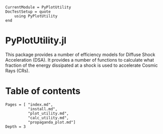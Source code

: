 ```@meta
CurrentModule = PyPlotUtility
DocTestSetup = quote
    using PyPlotUtility
end
```

# PyPlotUtility.jl

This package provides a number of efficiency models for Diffuse Shock Acceleration (DSA). It provides a number of functions to calculate what fraction of the energy dissipated at a shock is used to accelerate Cosmic Rays (CRs).

# Table of contents

```@contents
Pages = [ "index.md", 
          "install.md", 
          "plot_utility.md",
          "calc_utility.md", 
          "propaganda_plot.md"]
Depth = 3
```